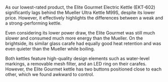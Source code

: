 As our lowest-rated product, the Elite Gourmet Electric Kettle (EKT-602) significantly lags behind the Mueller Ultra Kettle M99S, despite its lower price. However, it effectively highlights the differences between a weak and a strong-performing kettle.

Even considering its lower power draw, the Elite Gourmet was still much slower and consumed much more energy than the Mueller. On the brightside, its similar glass carafe had equally good heat retention and was even quieter than the Mueller while boiling.

Both kettles feature high-quality design elements such as water-level markings, a removable mesh filter, and an LED ring on their carafes. However, the Elite Gourmet kettle has two buttons positioned close to each other, which we found awkward to control.